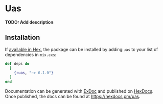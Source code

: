 # Uas

**TODO: Add description**

## Installation

If [available in Hex](https://hex.pm/docs/publish), the package can be installed
by adding `uas` to your list of dependencies in `mix.exs`:

```elixir
def deps do
  [
    {:uas, "~> 0.1.0"}
  ]
end
```

Documentation can be generated with [ExDoc](https://github.com/elixir-lang/ex_doc)
and published on [HexDocs](https://hexdocs.pm). Once published, the docs can
be found at <https://hexdocs.pm/uas>.


